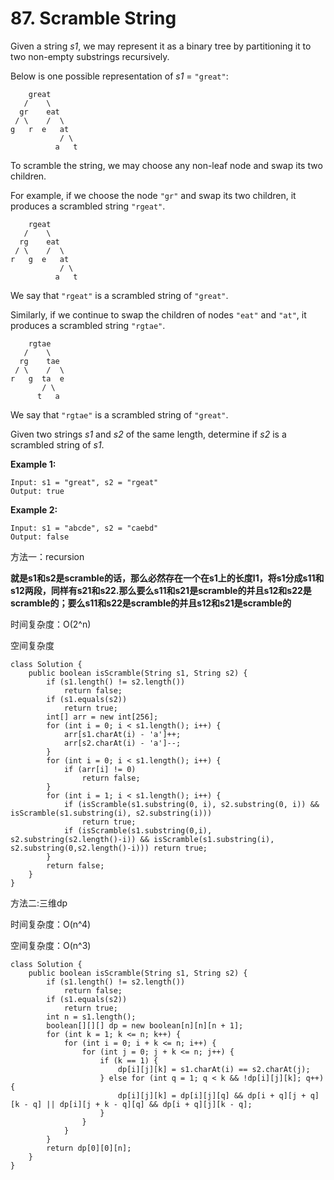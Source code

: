 # 87. Scramble String

Given a string _s1_, we may represent it as a binary tree by partitioning it to two non-empty substrings recursively.

Below is one possible representation of _s1_ = `"great"`:

```text
    great
   /    \
  gr    eat
 / \    /  \
g   r  e   at
           / \
          a   t
```

To scramble the string, we may choose any non-leaf node and swap its two children.

For example, if we choose the node `"gr"` and swap its two children, it produces a scrambled string `"rgeat"`.

```text
    rgeat
   /    \
  rg    eat
 / \    /  \
r   g  e   at
           / \
          a   t
```

We say that `"rgeat"` is a scrambled string of `"great"`.

Similarly, if we continue to swap the children of nodes `"eat"` and `"at"`, it produces a scrambled string `"rgtae"`.

```text
    rgtae
   /    \
  rg    tae
 / \    /  \
r   g  ta  e
       / \
      t   a
```

We say that `"rgtae"` is a scrambled string of `"great"`.

Given two strings _s1_ and _s2_ of the same length, determine if _s2_ is a scrambled string of _s1_.

**Example 1:**

```text
Input: s1 = "great", s2 = "rgeat"
Output: true
```

**Example 2:**

```text
Input: s1 = "abcde", s2 = "caebd"
Output: false
```

方法一：recursion

**就是s1和s2是scramble的话，那么必然存在一个在s1上的长度l1，将s1分成s11和s12两段，同样有s21和s22.那么要么s11和s21是scramble的并且s12和s22是scramble的；要么s11和s22是scramble的并且s12和s21是scramble的**

时间复杂度：O\(2^n\)

空间复杂度

```text
class Solution {
    public boolean isScramble(String s1, String s2) {
        if (s1.length() != s2.length())
            return false;
        if (s1.equals(s2)) 
            return true;
        int[] arr = new int[256];
        for (int i = 0; i < s1.length(); i++) {
            arr[s1.charAt(i) - 'a']++;
            arr[s2.charAt(i) - 'a']--;
        }
        for (int i = 0; i < s1.length(); i++) {
            if (arr[i] != 0)
                return false;
        }
        for (int i = 1; i < s1.length(); i++) {
            if (isScramble(s1.substring(0, i), s2.substring(0, i)) && isScramble(s1.substring(i), s2.substring(i)))
                return true;
            if (isScramble(s1.substring(0,i), s2.substring(s2.length()-i)) && isScramble(s1.substring(i), s2.substring(0,s2.length()-i))) return true;
        }
        return false;
    }
}
```

方法二:三维dp

时间复杂度：O\(n^4\)

空间复杂度：O\(n^3\)

```text
class Solution {
    public boolean isScramble(String s1, String s2) {
        if (s1.length() != s2.length())
            return false;
        if (s1.equals(s2))
            return true;
        int n = s1.length();
        boolean[][][] dp = new boolean[n][n][n + 1];
        for (int k = 1; k <= n; k++) {
            for (int i = 0; i + k <= n; i++) {
                for (int j = 0; j + k <= n; j++) {
                    if (k == 1) {
                        dp[i][j][k] = s1.charAt(i) == s2.charAt(j);
                    } else for (int q = 1; q < k && !dp[i][j][k]; q++){
                        dp[i][j][k] = dp[i][j][q] && dp[i + q][j + q][k - q] || dp[i][j + k - q][q] && dp[i + q][j][k - q];
                    }
                }
            }
        }
        return dp[0][0][n];
    }
}
```

